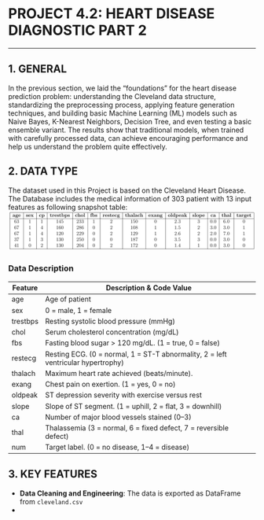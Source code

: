# PROJECT 4.2: HEART DISEASE DIAGNOSTIC PART 2
---------------------------------------------------
## 1. GENERAL
In the previous section, we laid the “foundations” for the heart disease prediction problem: understanding the Cleveland data structure, standardizing the preprocessing process, applying feature generation techniques, and building basic Machine Learning (ML) models such as Naive Bayes, K-Nearest Neighbors, Decision Tree, and even testing a basic ensemble variant. The results show that traditional models, when trained with carefully processed data, can achieve encouraging performance and help us understand the problem quite effectively.
## 2. DATA TYPE
The dataset used in this Project is based on the Cleveland Heart Disease. The Database includes the medical information of 303 patient with 13 input features as following snapshot table:
![Medical Data Table](Data_Table.png)

### Data Description
| **Feature** | **Description & Code Value**                                                      |
|-------------|-----------------------------------------------------------------------------------|
| age         | Age of patient                                                                    |
| sex         | 0 = male, 1 = female                                                              |
| trestbps    | Resting systolic blood pressure (mmHg)                                            |
| chol        | Serum cholesterol concentration (mg/dL)                                           |
| fbs         | Fasting blood sugar > 120 mg/dL. (1 = true, 0 = false)                            |
| restecg     | Resting ECG. (0 = normal, 1 = ST-T abnormality, 2 = left ventricular hypertrophy) |
| thalach     | Maximum heart rate achieved (beats/minute).                                       |
| exang       | Chest pain on exertion. (1 = yes, 0 = no)                                         |
| oldpeak     | ST depression severity with exercise versus rest                                  |
| slope       | Slope of ST segment. (1 = uphill, 2 = flat, 3 = downhill)                         |
| ca          | Number of major blood vessels stained (0–3)                                       |
| thal        | Thalassemia (3 = normal, 6 = fixed defect, 7 = reversible defect)                 |
| num         | Target label. (0 = no disease, 1–4 = disease)                                     |


## 3. KEY FEATURES
* **Data Cleaning and Engineering**: The data is exported as DataFrame from `cleveland.csv`
* 